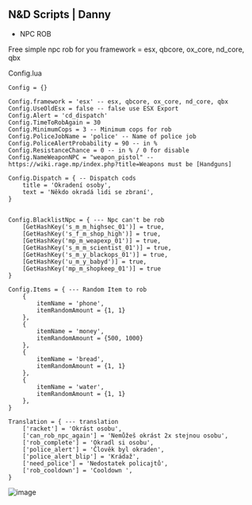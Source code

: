 ## N&D Scripts | Danny

- NPC ROB

Free simple npc rob for you
framework = esx, qbcore, ox_core, nd_core, qbx

Config.lua

    Config = {}
    
    Config.framework = 'esx' -- esx, qbcore, ox_core, nd_core, qbx
    Config.UseOldEsx = false -- false use ESX Export
    Config.Alert = 'cd_dispatch' 
    Config.TimeToRobAgain = 30
    Config.MinimumCops = 3 -- Minimum cops for rob 
    Config.PoliceJobName = 'police' -- Name of police job
    Config.PoliceAlertProbability = 90 -- in %
    Config.ResistanceChance = 0 -- in % / 0 for disable
    Config.NameWeaponNPC = "weapon_pistol" -- https://wiki.rage.mp/index.php?title=Weapons must be [Handguns]
    
    Config.Dispatch = { -- Dispatch cods
        title = 'Okradení osoby',
        text = 'Někdo okradá lidi se zbraní',
    }
    
    
    Config.BlacklistNpc = { --- Npc can't be rob
        [GetHashKey('s_m_m_highsec_01')] = true,
        [GetHashKey('s_f_m_shop_high')] = true,
        [GetHashKey('mp_m_weapexp_01')] = true,
        [GetHashKey('s_m_m_scientist_01')] = true,
        [GetHashKey('s_m_y_blackops_01')] = true,
        [GetHashKey('u_m_y_babyd')] = true,
        [GetHashKey('mp_m_shopkeep_01')] = true
    }
    
    Config.Items = { --- Random Item to rob
        {
            itemName = 'phone',
            itemRandomAmount = {1, 1}
        },
        {
            itemName = 'money',
            itemRandomAmount = {500, 1000}
        },
        {
            itemName = 'bread',
            itemRandomAmount = {1, 1} 
        },
        {
            itemName = 'water',
            itemRandomAmount = {1, 1}
        },
    }
    
    Translation = { --- translation
        ['racket'] = 'Okrást osobu',
        ['can_rob_npc_again'] = 'Nemůžeš okrást 2x stejnou osobu',
        ['rob_complete'] = 'Okradl si osobu',
        ['police_alert'] = 'Člověk byl okraden',
        ['police_alert_blip'] = 'Krádaž',
        ['need_police'] = 'Nedostatek policajtů',
        ['rob_cooldown'] = 'Cooldown ',
    }





![image](https://github.com/user-attachments/assets/47d8021f-f912-4478-bc8a-52293dc10cb6)
